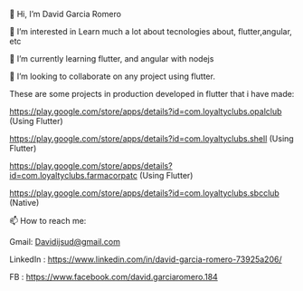 
👋 Hi, I’m David Garcia Romero

👀 I’m interested in Learn much a lot about tecnologies about, flutter,angular, etc

🌱 I’m currently learning flutter, and angular with nodejs

💞️ I’m looking to collaborate on any project using flutter.

These are some projects in production developed in flutter that i have made:

https://play.google.com/store/apps/details?id=com.loyaltyclubs.opalclub (Using Flutter)

https://play.google.com/store/apps/details?id=com.loyaltyclubs.shell (Using Flutter)

https://play.google.com/store/apps/details?id=com.loyaltyclubs.farmacorpatc (Using Flutter)

https://play.google.com/store/apps/details?id=com.loyaltyclubs.sbcclub (Native)

📫 How to reach me:

Gmail: Davidijsud@gmail.com

LinkedIn : https://www.linkedin.com/in/david-garcia-romero-73925a206/

FB : https://www.facebook.com/david.garciaromero.184